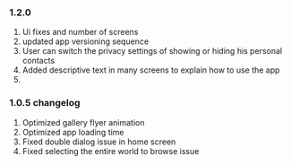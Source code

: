 
### 1.2.0
1. Ui fixes and number of screens
2. updated app versioning sequence
3. User can switch the privacy settings of showing or hiding his personal contacts
4. Added descriptive text in many screens to explain how to use the app
5. 

### 1.0.5 changelog
1. Optimized gallery flyer animation
2. Optimized app loading time
3. Fixed double dialog issue in home screen
4. Fixed selecting the entire world to browse issue
